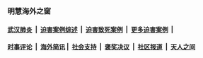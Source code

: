 
### 明慧海外之窗

####  [武汉肺炎](indexes/365.md?t=07150201) &nbsp;|&nbsp;  [迫害案例综述](indexes/328.md?t=07150201) &nbsp;|&nbsp; [迫害致死案例](indexes/277.md?t=07150201)  &nbsp;|&nbsp; [更多迫害案例](indexes/81.md?t=07150201)  &nbsp;|&nbsp; 
####  [时事评论](indexes/19.md?t=07150201) &nbsp;|&nbsp; [海外简讯](indexes/245.md?t=07150201)&nbsp;|&nbsp;  [社会支持](indexes/140.md?t=07150201) &nbsp;|&nbsp; [褒奖决议](indexes/282.md?t=07150201) &nbsp;|&nbsp; [社区报道](indexes/91.md?t=07150201)  &nbsp;|&nbsp; [天人之间](indexes/78.md?t=07150201) 


